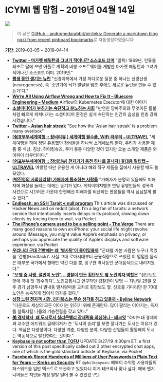 # ICYMI 웹 탐험 – 2019년 04월 14일

![](https://picsum.photos/1920/1080/?image=558)

> 이 글은 [GitHub - andromedarabbit/pinlinks: Generate a markdown blog post from recent pinboard bookmarks](https://github.com/andromedarabbit/pinlinks)로 자동생성하였습니다

**기간**: 2019-03-05 ~ 2019-04-14

* **[Twitter - 마가렛 해밀턴과 그녀가 적어나간 소스코드 더미](https://mobile.twitter.com/Naridy/status/1116306521304911872)**
	"알튀) 1969년. 인류를 최초로 달에 보낸 아폴로 계획의 비행 소프트웨어를 개발한 마가렛 해밀턴과 그녀가 적어나간 소스코드 더미. 2019년."
* **[평생 동안 생기는 뉴런](http://www.ibric.org/myboard/read.php?Board=news&id=303513)**
	"신경과학에서 가장 까다로운 질문 중 하나는 신경신생(neurogenesis), 즉 '소년기에 뇌가 발달을 멈춘 후에도 새로운 뉴런을 만들 수 있는가'다."
* **[We’re All Using Airflow Wrong and How to Fix It – Bluecore Engineering – Medium](https://medium.com/bluecore-engineering/were-all-using-airflow-wrong-and-how-to-fix-it-a56f14cb0753?source=ifttt--------------1)**
	Airflow의 Kubernetes Executor에 대한 이야기
* **[소셜미디어가 부추기는 속단하고 분노하는 사회](http://newspeppermint.com/2019/04/07/social-media-snap-judgment/)**
	"만연한 당파주의와 무엇이든 들불처럼 빠르게 퍼져나가는 소셜미디어 환경은 쉽게 속단하는 인간의 습성을 한층 강화시켰습니다."
* **[Twitter - Asian hair streak](https://mobile.twitter.com/thisisinsider/status/1111905903710818304)**
	"See how the 'Asian hair streak' is a problem many overlook"
* **[[쉼표부부세계여행 :: 장비리뷰 ] 세계여행 필수품, WiFi 라우터 – ULTRAVEL](http://ultravel.co.kr/?p=2785)**
	"세계여행을 하며 정말 유용했던 장비들을 하나씩 소개해보려 한다. 우리가 사용한 제품 중 배낭, 침낭, 하이킹슈즈, 쿠커 등등 다양한 것이 있지만 오늘 소개할 제품은 와이파이 라우터이다."
* **[[쉼표부부세계여행 :: 장비리뷰] 전자기기 충전 하나로 끝내자! 휴대용 멀티탭 – ULTRAVEL](http://ultravel.co.kr/?p=2855)**
	여행할 때만 유용한 게 아니라 해외 직구 제품을 집에서 사용할 때도 쓸모있다.
* **[[박진영의 사회심리학] 가해자에 동조하는 사람들](https://news.naver.com/main/read.nhn?mode=LSD&mid=sec&oid=584&aid=0000003768&sid1=001)**
	"가해자가 분명히 있음에도 피해자에 화살을 돌리는 데에는 동기가 있다. 게티이미지뱅크 연일 유명인들의 성폭력 사건으로 시끄러운 가운데 한편에선 피해자를 비난하는 반응들을 역시 심심찮게 볼 수 있다."
* **[Endlessh: an SSH Tarpit « null program](https://nullprogram.com/blog/2019/03/22/)**
	This article was discussed on Hacker News and on reddit (also). I’m a big fan of tarpits: a network service that intentionally inserts delays in its protocol, slowing down clients by forcing them to wait. via Pocket
* **[The iPhone’s camera used to be a selling point - The Verge](https://www.theverge.com/2019/4/3/18291921/iphone-camera-huawei-p30-pro-google-pixel-competition)**
	There are many good reasons to own an iPhone: your social life might revolve around iMessage, you might value Apple’s emphasis on privacy, or perhaps you appreciate the quality of Apple’s displays and software experience. via Pocket
* **[우리나라 군대 건빵에는 왜 '별사탕'이 들어있을까](http://www.asiae.co.kr/news/view.htm?idxno=2019040216013481170)**
	"군대를 가본 사람은 누구나 먹었을 '건빵(Hardtack)'. 사실 고대 로마시대부터 군용식량으로 쓰였던 이 텁텁한 음식은 대부분 국가에서 형태만 약간 다를 뿐, 장구한 역사동안 군대음식으로 내려져왔다."
* **["보행 중 사망, 절반이 노인"... 경찰이 만든 횡단보도 옆 노란의자 역할은](https://news.joins.com/article/23428139)**
	"횡단보도 앞에 국내 첫 ‘장수의자’…노인교통사고 연구하던 경찰관이 발명 -- 지난달 29일 오후 경기 남양주시 별내동 별사랑마을 교차로 횡단보도 앞. 신호를 기다리던 한 70대 노인은 능숙하게 접이식 의자를 폈다."
* **[성장 느린 전자책 시장, 리디북스는 무슨 생각을 하고 있을까 - Byline Network](https://byline.network/2019/03/27-43/)**
	"다운로드 세상의 모든 이야기는 읽히기 위해 존재한다. 많이 팔리는 이야기는, 독자를 설득시킬 나름의 기승전결을 갖고 있다."
* **[美 경제학자, 왜 도시로서 실리콘밸리 잠재력을 의심하나 - 테크잇](https://techit.kr/view/?no=20190328195356)**
	"하버드대 경제학과 교수인 에드워드 글레이저가 쓴 '도시의 승리'를 보면 잘나가는 도시는 이유가 있다. 핵심은 다양성이다. 다양한 계층, 다양한 분야, 다양한 산업들이 활동해야 도시는 역동적으로 발전한다는 것이다."
* **[Keybase is not softer than TOFU](https://keybase.io/blog/chat-apps-softer-than-tofu)**
	UPDATE 3/27/19 4:30pm ET: a first version of this post specifically called out 2 other encrypted chat apps, one of which is the gold standard outside of Keybase. via Pocket
* **[Facebook Stored Hundreds of Millions of User Passwords in Plain Text for Years — Krebs on Security](https://krebsonsecurity.com/2019/03/facebook-stored-hundreds-of-millions-of-user-passwords-in-plain-text-for-years/)**
	RT <code>@philkooyoon</code>: 페북이 수억명 사용자들의 패스워드를 일반 텍스트로 보관하고 있었다니 이게 테크회사 맞나 싶다. 페북 엔지니어들은 지인들 계정 탈탈 털어 볼 수 있었겠구만.  
	

